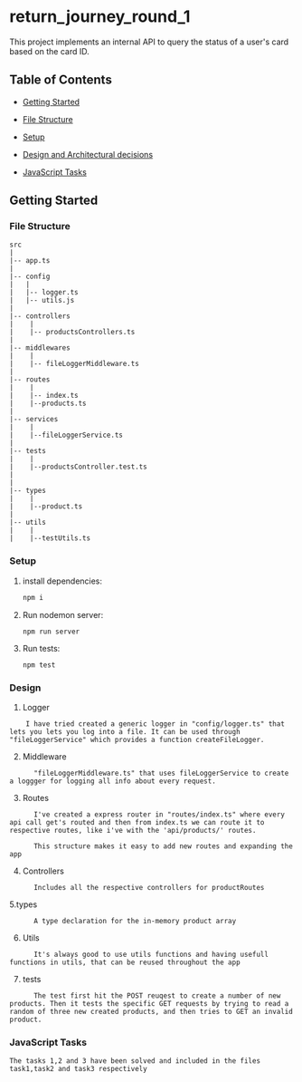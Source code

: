 # return_journey_round_1


This project implements an internal API to query the status of a user's card based on the card ID.

## Table of Contents

- [Getting Started](#getting-started)

- [File Structure](#file-structure)

- [Setup](#setup)

- [Design and Architectural decisions ](#design)

- [JavaScript Tasks](#javacript-tasks)



## Getting Started

### File Structure

  ```
src
|
|-- app.ts
|
|-- config
|   |
|   |-- logger.ts
|   |-- utils.js
|
|-- controllers
|    |
|    |-- productsControllers.ts
|
|-- middlewares
|    |   
|    |-- fileLoggerMiddleware.ts
|
|-- routes
|    |
|    |-- index.ts
|    |--products.ts
|
|-- services
|    |
|    |--fileLoggerService.ts
|
|-- tests
|    |
|    |--productsController.test.ts
|
|
|-- types
|    |
|    |--product.ts
|
|-- utils
|    |
|    |--testUtils.ts
  ```

### Setup

1. install dependencies:

   ```bash
   npm i 
   ```
2. Run nodemon server:
    ```
    npm run server
    ```
3. Run tests:
    ```
    npm test
    ```


### Design
  1. Logger
  ```    
      I have tried created a generic logger in "config/logger.ts" that lets you lets you log into a file. It can be used through "fileLoggerService" which provides a function createFileLogger.
```
  2. Middleware
```
      "fileLoggerMiddleware.ts" that uses fileLoggerService to create a loggger for logging all info about every request.
```
  3. Routes
```
      I've created a express router in "routes/index.ts" where every api call get's routed and then from index.ts we can route it to respective routes, like i've with the 'api/products/' routes.

      This structure makes it easy to add new routes and expanding the app
```
  4. Controllers
```
      Includes all the respective controllers for productRoutes
```
  5.types
```
      A type declaration for the in-memory product array
```
  6. Utils
```
      It's always good to use utils functions and having usefull functions in utils, that can be reused throughout the app
```
  7. tests
     
```
      The test first hit the POST reuqest to create a number of new products. Then it tests the specific GET requests by trying to read a random of three new created products, and then tries to GET an invalid product.
```

### JavaScript Tasks

    The tasks 1,2 and 3 have been solved and included in the files task1,task2 and task3 respectively
